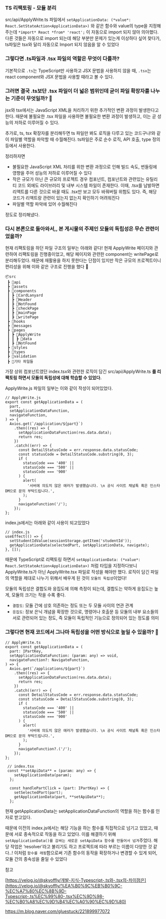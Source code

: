 ### TS 리팩토링 - 모듈 분리

src/api/ApplyWrite.ts 파일에서 `setApplicationData: (*value*: React.SetStateAction<ApplicationData>)` 와 같은 함수와 value의 type을 지정해주는데 `*import* React *from* 'react';` 이 자동으로 import 되지 않아 의아했다. 다른 것들은 자동으로 import 되는데 해당 부분만 문제가 있는게 이상하다 싶어 찾다가, ts파일은 tsx와 달리 자동으로 Import 되지 않음을 알 수 있었다

### 그렇다면 .ts파일과 .tsx 파일의 역할은 무엇이 다를까?

기본적으로 `.ts`는 TypeScript만 사용하고 JSX 문법을 사용하지 않을 때, `.tsx`는 react component와 JSX 문법을 사용할 때라고 볼 수 있다.

### 그러면 결국 .ts보단 .tsx 파일이 더 넓은 범위인데 굳이 파일 확장자를 나누는 기준이 무엇일까? 🤔

jsx와 tsx에서는 JavaScript XML을 처리하기 위한 추가적인 변환 과정이 발생한다고 한다. 때문에 불필요한 .tsx 파일을 사용하면 불필요한 변환 과정이 발생하고, 이는 곧 성능의 저하로 이루어질 수 있다.

추가로, ts, tsx 확장자를 분리해두면 ts 파일만 봐도 로직을 다루고 있는 코드구나!와 같이 파일별 역할을 파악할 때 수월해진다. ts파일은 주로 순수 로직, API 호출, type 정의 등에서 사용한다.

정리하자면

- 불필요한 JavaScript XML 처리를 위한 변환 과정으로 인해 빌드 속도, 번들링에 영향을 주어 성능의 저하로 이루어질 수 있다
- 작은 규모가 아닌 큰 규모의 프로젝트 경우 컴포넌트, 컴포넌트와 관련있는 유틸리티 코드 외에도 라이브러리 및 내부 시스템 파일이 존재한다. 이때, .tsx를 남발하면 리액트를 다른 것으로 바꿀 때도 .tsx만 보고 모두 바꿔버릴 위험도 있다. 즉, 해당 코드가 리액트랑 관련이 있는지 없는지 확인하기 어려워진다
- 파일별 역할 파악에 있어 수월해진다

정도로 정리해냈다.

### 다시 본론으로 돌아와서,, 본 게시물의 주제인 모듈의 독립성은 무슨 관련이었을까?

현재 리팩토링을 하던 파일 구조의 일부는 아래와 같다! 현재 ApplyWrite 페이지와 관련하여 리팩토링을 진행중이었고, 해당 페이지와 관련한 component는 writePage로 분리해두었다. 때문에 재활용을 하지 못한다는 단점이 있지만 작은 규모의 프로젝트이니 편리성을 위해 이와 같은 구조로 진행을 했다 🤧

```tsx
📦src
 ┣ 📂api
 ┣ 📂assets
 ┣ 📂components
 ┃ ┣ 📂CardLanyard
 ┃ ┣ 📂Header
 ┃ ┣ 📂NotFound
 ┃ ┣ 📂checkPage
 ┃ ┣ 📂mainPage
 ┃ ┣ 📂writePage
 ┣ 📂hooks
 ┣ 📂messages
 ┣ 📂pages
 ┃ ┣ 📂ApplyWrite
 ┃ ┃ ┣ 📂data
 ┃ ┣ 📂NotFound
 ┣ 📂styles
 ┣ 📂types
 ┣ 📂validation
 ┣ 📜기타 파일들
```

가장 상위 컴포넌트였던 index.tsx와 관련한 로직이 담긴 src/api/ApplyWrite.ts **를 리팩토링 하면서 모듈의 독립성에 대해 학습할 수 있었다.**

ApplyWrite.js 파일의 일부는 이와 같이 작성이 되어있었다.

```tsx
// ApplyWrite.js
export const getApplicationData = (
  part,
  setApplicationDataFunction,
  navigateFunction,
) => {
  Axios.get(`/application/${part}`)
    .then((res) => {
      setApplicationDataFunction(res.data.data);
      return res;
    })
    .catch((err) => {
      const DetailStatusCode = err.response.data.statusCode;
      const statusCode = DetailStatusCode.substring(0, 3);
      if (
        statusCode === '400' ||
        statusCode === '500' ||
        statusCode === '900'
      ) {
        alert(
          '서버에 의도치 않은 에러가 발생했습니다. \n 공식 사이트 채널톡 혹은 인스타 DM으로 문의 부탁드립니다.',
        );
      }
      navigateFunction('/');
    });
};
```

index.js에서는 아래와 같이 사용이 되고있었다

```tsx
// index.js
useEffect(() => {
  setStudentIdValue(sessionStorage.getItem('studentId'));
  getApplicationData(selectedPart, setApplicationData, navigate);
}, []);
```

때문에 TypeScript로 리팩토링 하면서 `setApplicationData: (*value*: React.SetStateAction<ApplicationData>)` 처럼 타입을 지정하다보니 ApplyWrite.ts가 아닌 ApplyWrite.tsx 파일로 작성을 해야만 했다. 로직이 담긴 파일의 역할을 제대로 나누기 위해서 배우게 된 것이 `모듈의 독립성`이었다!

모듈의 독립성은 결합도와 응집도에 의해 측정이 되는데, 결합도는 약하게 응집도는 높게, 모듈의 크기는 작을 수록 좋다.

- `결합도`: 모듈 간에 상호 의존하는 정도 또는 두 모듈 사이의 연관 관계
- `응집도`: 정보 은닉 개념을 확장한 것으로, 명령어나 호출문 등 모듈의 내부 요소들의 서로 관련되어 있는 정도, 즉 모듈이 독립적인 기능으로 정의되어 있는 정도를 의미

### 그렇다면 현재 코드에서 그나마 독립성을 어떤 방식으로 높일 수 있을까? 🧐

```tsx
// ApplyWrite.ts
export const getApplicationData = (
  part: IPartKey,
  setApplicationDataFunction: (param: any) => void,
  navigateFunction?: NavigateFunction,
) => {
  Axios.get(`/applications/${part}`)
    .then((res) => {
      setApplicationDataFunction(res.data.data);
      return res;
    })
    .catch((err) => {
      const DetailStatusCode = err.response.data.statusCode;
      const statusCode = DetailStatusCode.substring(0, 3);
      if (
        statusCode === '400' ||
        statusCode === '500' ||
        statusCode === '900'
      ) {
        alert(
          '서버에 의도치 않은 에러가 발생했습니다. \n 공식 사이트 채널톡 혹은 인스타 DM으로 문의 부탁드립니다.',
        );
      }
      navigateFunction?.('/');
    });
};
```

```tsx
 // index.tsx
 const **setApiData** = (param: any) => {
    setApplicationData(param);
  };

  const handlePartClick = (part: IPartKey) => {
    setSelectedPart(part);
    getApplicationData(part, **setApiData**);
  };

```

현재 getApplicationData는 setApplicationDataFunction의 역할을 하는 함수를 인자로 받고있다.

때문에 이전의 index.js에서는 해당 기능을 하는 함수를 직접적으로 넘기고 있었고, 때문에 서로 종속적으로 작동을 하고 있었다. 이를 해결하기 위해 `setApplicationData()를 감싸는 새로운 setApiData 함수를 만들어서 넘겨`주었다. 해당 작업은 ‘resolver’라고 불리기도 하고 프로젝트에 따라 부르는 이름이 다양한 것 같다..! 이처럼 `함수를 래핑`함으로써 기존 함수의 동작을 확장하거나 변경할 수 있게 되어, 모듈 간의 종속성을 줄일 수 있었다

참고

[https://velog.io/@skyoffly/개발-지식-Typescript-.ts와-.tsx의-차이점은](https://velog.io/@skyoffly/%EA%B0%9C%EB%B0%9C-%EC%A7%80%EC%8B%9D-Typescript-.ts%EC%99%80-.tsx%EC%9D%98-%EC%B0%A8%EC%9D%B4%EC%A0%90%EC%9D%80)

https://m.blog.naver.com/gluestuck/221899977072
